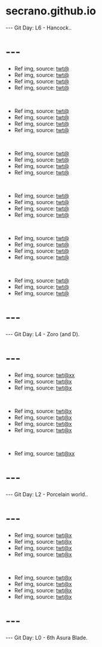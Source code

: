 # secrano.github.io

--- Git Day: L6 - Hancock..

# ---

- Ref img, source: [twt@](https://x.com/Leleo2211/status/1842537464495571201)
- Ref img, source: [twt@](https://x.com/ShouldHaveCat/status/1842406941546414490)
- Ref img, source: [twt@](https://x.com/Ria_neearts/status/1842171142577987847)
- Ref img, source: [twt@](https://x.com/teamspeak/status/1842633352630739382)

<br/>

- Ref img, source: [twt@](https://x.com/RobinFlours/status/1842719068140552364)
- Ref img, source: [twt@](https://x.com/realpewpiece/status/1842757435397660687)
- Ref img, source: [twt@](https://x.com/ShouldHaveCat/status/1842603140622819689)
- Ref img, source: [twt@](https://x.com/miniapeur/status/1842747615294742683)

<br/>

- Ref img, source: [twt@](https://x.com/iFireMonkey/status/1842639535894823288)
- Ref img, source: [twt@](https://x.com/miniapeur/status/1842746466646757851)
- Ref img, source: [twt@](https://x.com/PostsOfCats/status/1842602996527452203)
- Ref img, source: [twt@](https://x.com/NAMIYONCE/status/1842668824178667981)

<br/>

- Ref img, source: [twt@](https://x.com/hourIynami/status/1842548434164715892)
- Ref img, source: [twt@](https://x.com/Mykkafichy/status/1842634674079948800)
- Ref img, source: [twt@](https://x.com/opdaiIy/status/1842489658535481646)
- Ref img, source: [twt@](https://x.com/MangaContexts/status/1842662045688139977)

<br/>

- Ref img, source: [twt@](https://x.com/ParasiticEager2/status/1842578478325186731)
- Ref img, source: [twt@](https://x.com/Psyphm/status/1842716403910259072)
- Ref img, source: [twt@](https://x.com/lunamiholic/status/1842602756160528527)
- Ref img, source: [twt@](https://x.com/ParasiticEager2/status/1842578478325186731)

<br/>

- Ref img, source: [twt@](https://x.com/Rimeyon/status/1842593258733801974)
- Ref img, source: [twt@](https://x.com/opdaiIy/status/1842610457204466132)
- Ref img, source: [twt@](https://x.com/TastefulManga/status/1842478984770027889)

# ---

--- Git Day: L4 - Zoro (and D).

# ---

- Ref img, source: [twt@xx](https://www.youtube.com/watch?v=r1-1FihqO_0)
- Ref img, source: [twt@x](https://www.youtube.com/watch?v=exkxqIF3-3M)
- Ref img, source: [twt@x](https://www.youtube.com/watch?v=gPK5w8sh1GY)

<br/>

- Ref img, source: [twt@x](https://www.youtube.com/watch?v=5fndApHpi70)
- Ref img, source: [twt@x](https://x.com/Kuroneko__x/status/1842577813330874692)
- Ref img, source: [twt@x](https://x.com/sara21222122/status/1842479724326690901)
- Ref img, source: [twt@x](https://x.com/PostsOfCats/status/1842188155534835876)

<br/>

- Ref img, source: [twt@xx](https://www.youtube.com/watch?v=Eb7nN8sYp8M)

# ---

--- Git Day: L2 - Porcelain world..

# ---

- Ref img, source: [twt@x](https://x.com/plaqueboymax/status/1841948063340102134)
- Ref img, source: [twt@x](https://x.com/Key_Cast/status/1841881392080200161)
- Ref img, source: [twt@x](https://x.com/iurypadilha_art/status/1841900672054071801)
- Ref img, source: [twt@x](https://x.com/hanagasa_manya/status/1841865079677182068)

<br/>

- Ref img, source: [twt@x](https://x.com/beensmoked/status/1842009290665611492)
- Ref img, source: [twt@x](https://x.com/JujutsuTwts/status/1842213611445583967)
- Ref img, source: [twt@x](https://x.com/asteroid_ill/status/1842180582467330248)
- Ref img, source: [twt@x](https://x.com/somewhat_irked/status/1842274313287733680)

# ---

--- Git Day: L0 - 6th Asura Blade.
